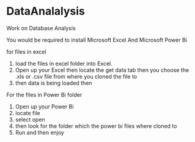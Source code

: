 # DataAnalalysis
Work on Database Analysis  

You would be required to install Microsoft Excel And Microsoft Power Bi


for files in excel
1. load the files in excel folder into Excel.
2. Open up your Excel then locate the get data tab then you choose the .xls or .csv file from where you cloned the file to
3. then data is being loaded then

For the files in Power Bi folder
1. Open up your Power Bi
2. locate file
3. select open
4. then look for the folder which the power bi files where cloned to 
5. Run and then enjoy
